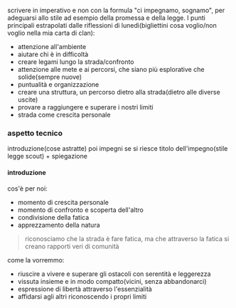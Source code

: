 scrivere in imperativo e non con la formula "ci impegnamo, sognamo", per adeguarsi allo stile ad esempio della promessa e della legge.
I punti principali estrapolati dalle riflessioni di lunedì(bigliettini cosa voglio/non voglio nella mia carta di clan):
- attenzione all'ambiente
- aiutare chi è in difficoltà
- creare legami lungo la strada/confronto
- attenzione alle mete e ai percorsi, che siano più esplorative che solide(sempre nuove)
- puntualità e organizzazione
- creare una struttura, un percorso dietro alla strada(dietro alle diverse uscite)
- provare a raggiungere e superare i nostri limiti
- strada come crescita personale

### aspetto tecnico
introduzione(cose astratte)
poi impegni
se si riesce titolo dell'impegno(stile legge scout) + spiegazione

#### introduzione
cos'è per noi:
- momento di crescita personale
- momento di confronto e scoperta dell'altro
- condivisione della fatica
- apprezzamento della natura

> riconosciamo che la strada è fare fatica, ma che attraverso la fatica si creano rapporti veri di comunità

come la vorremmo:
- riuscire a vivere e superare gli ostacoli con serentità e leggerezza
- vissuta insieme e in modo compatto(vicini, senza abbandonarci)
- espressione di libertà attraverso l'essenzialità
- affidarsi agli altri riconoscendo i propri limiti
